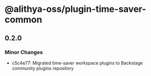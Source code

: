 # @alithya-oss/plugin-time-saver-common

## 0.2.0

### Minor Changes

- c5c4e77: Migrated time-saver workspace plugins to Backstage community plugins repository
